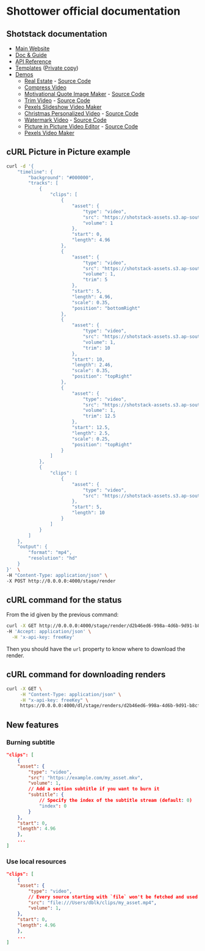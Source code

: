 # Shottower official documentation

## Shotstack documentation
- [Main Website](https://shotstack.io/)
- [Doc & Guide](https://shotstack.io/docs/guide/)
- [API Reference](https://shotstack.io/docs/api/#shotstack)
- [Templates](https://shotstack.io/templates/) ([Private copy](./templates.md))
- [Demos](https://shotstack.io/templates/)
  - [Real Estate](https://shotstack.io/demo/domain-real-estate-api/) - [Source Code](https://github.com/shotstack/domain-real-estate-demo)
  - [Compress Video](https://shotstack.io/demo/compress-video/)
  - [Motivational Quote Image Maker](https://shotstack.io/demo/motivational-quote-maker/) - [Source Code](https://github.com/shotstack/pexels-quote-image-demo)
  - [Trim Video](https://shotstack.io/demo/trim-video/) - [Source Code](https://github.com/shotstack/trim-video-demo)
  - [Pexels Slideshow Video Maker](https://shotstack.io/demo/pexels-slideshow/)
  - [Christmas Personalized Video](https://shotstack.io/demo/christmas-video/) - [Source Code](https://github.com/shotstack/christmas-demo-2020)
  - [Watermark Video](https://shotstack.io/demo/watermarker/) - [Source Code](https://github.com/shotstack/watermark-demo)
  - [Picture in Picture Video Editor](https://shotstack.io/demo/picture-in-picture/) - [Source Code](https://github.com/shotstack/picture-in-picture-demo)
  - [Pexels Video Maker](https://shotstack.io/demo/pexels/)

## cURL Picture in Picture example
```sh
curl -d '{
    "timeline": {
        "background": "#000000",
        "tracks": [
            {
                "clips": [
                    {
                        "asset": {
                            "type": "video",
                            "src": "https://shotstack-assets.s3.ap-southeast-2.amazonaws.com/examples/picture-in-picture/commentary.mp4",
                            "volume": 1
                        },
                        "start": 0,
                        "length": 4.96
                    },
                    {
                        "asset": {
                            "type": "video",
                            "src": "https://shotstack-assets.s3.ap-southeast-2.amazonaws.com/examples/picture-in-picture/commentary.mp4",
                            "volume": 1,
                            "trim": 5
                        },
                        "start": 5,
                        "length": 4.96,
                        "scale": 0.35,
                        "position": "bottomRight"
                    },
                    {
                        "asset": {
                            "type": "video",
                            "src": "https://shotstack-assets.s3.ap-southeast-2.amazonaws.com/examples/picture-in-picture/commentary.mp4",
                            "volume": 1,
                            "trim": 10
                        },
                        "start": 10,
                        "length": 2.46,
                        "scale": 0.35,
                        "position": "topRight"
                    },
                    {
                        "asset": {
                            "type": "video",
                            "src": "https://shotstack-assets.s3.ap-southeast-2.amazonaws.com/examples/picture-in-picture/commentary.mp4",
                            "volume": 1,
                            "trim": 12.5
                        },
                        "start": 12.5,
                        "length": 2.5,
                        "scale": 0.25,
                        "position": "topRight"
                    }
                ]
            },
            {
                "clips": [
                    {
                        "asset": {
                            "type": "video",
                            "src": "https://shotstack-assets.s3.ap-southeast-2.amazonaws.com/examples/picture-in-picture/code.mp4"
                        },
                        "start": 5,
                        "length": 10
                    }
                ]
            }
        ]
    },
    "output": {
        "format": "mp4",
        "resolution": "hd"
    }
}'  \
-H "Content-Type: application/json" \
-X POST http://0.0.0.0:4000/stage/render
```

## cURL command for the status
From the id given by the previous command:

```sh
curl -X GET http://0.0.0.0:4000/stage/render/d2b46ed6-998a-4d6b-9d91-b8cf0193a655 \
-H 'Accept: application/json' \
  -H 'x-api-key: freeKey'
```
Then you should have the `url` property to know where to download the render.
## cURL command for downloading renders

```sh
curl -X GET \
     -H "Content-Type: application/json" \
     -H "x-api-key: freeKey" \
     https://0.0.0.0:4000/dl/stage/renders/d2b46ed6-998a-4d6b-9d91-b8cf0193a655
```

## New features

### Burning subtitle

```json
"clips": [
    {
    "asset": {
        "type": "video",
        "src": "https://example.com/my_asset.mkv",
        "volume": 1,
        // Add a section subtitle if you want to burn it
        "subtitle": {
            // Specify the index of the subtitle stream (default: 0)
            "index": 0
        }
    },
    "start": 0,
    "length": 4.96
    },
    ...
]
```

### Use local resources

```json
"clips": [
    {
    "asset": {
        "type": "video",
        // Every source starting with `file` won't be fetched and used as is
        "src": "file:///Users/dblk/clips/my_asset.mp4",
        "volume": 1,
    },
    "start": 0,
    "length": 4.96
    },
    ...
]
```